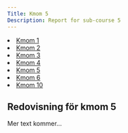 ```yaml
---
Title: Kmom 5
Description: Report for sub-course 5
---
```


<div class="wrapper">
    <div class="aside-left">
        <a href="../report/kmom01"><li>Kmom 1</li></a>
        <a href="../report/kmom02"><li>Kmom 2</li></a>
        <a href="../report/kmom03"><li>Kmom 3</li></a>
        <a href="../report/kmom04"><li>Kmom 4</li></a>
        <a href="../report/kmom05"><li>Kmom 5</li></a>
        <a href="../report/kmom06"><li>Kmom 6</li></a>
        <a href="../report/kmom10"><li>Kmom 10</li></a>
    </div>
    <div class=kmom-content>
        <h2>Redovisning för kmom 5</h2>
        <p>Mer text kommer...</p>
    </div>
</div>